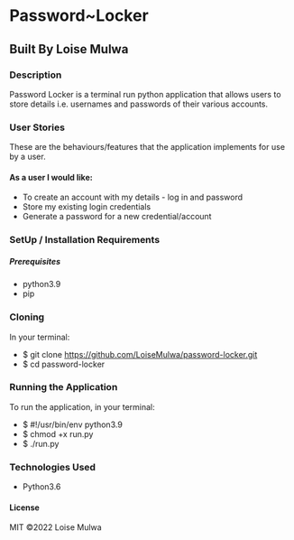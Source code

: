 # Password~Locker
## Built By Loise Mulwa
### Description
Password Locker is a terminal run python application that allows users to store details i.e. usernames and passwords of their various accounts.

### User Stories
These are the behaviours/features that the application implements for use by a user.

#### As a user I would like:

* To create an account with my details - log in and password
* Store my existing login credentials
* Generate a password for a new credential/account

### SetUp / Installation Requirements
##### Prerequisites
* python3.9
* pip

### Cloning
In your terminal:

 * $ git clone https://github.com/LoiseMulwa/password-locker.git
 * $ cd password-locker
### Running the Application
To run the application, in your terminal:
 * $ #!/usr/bin/env python3.9
 * $ chmod +x run.py
 * $ ./run.py

### Technologies Used
* Python3.6
#### License
MIT ©2022 Loise Mulwa
